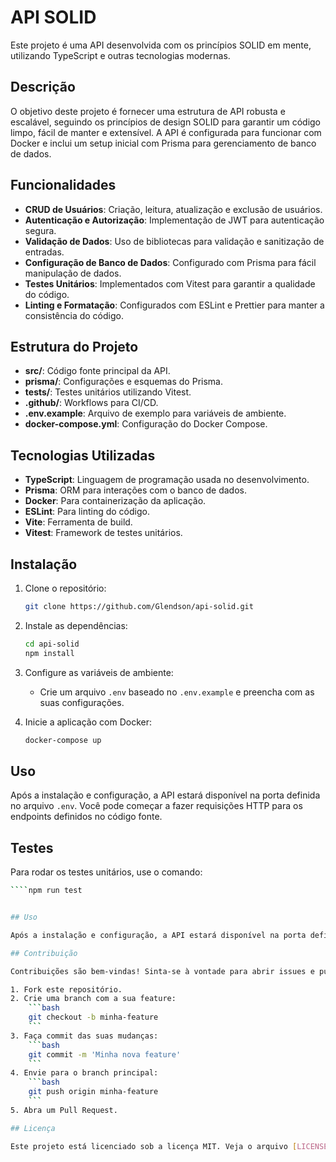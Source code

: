 # API SOLID

Este projeto é uma API desenvolvida com os princípios SOLID em mente, utilizando TypeScript e outras tecnologias modernas.

## Descrição

O objetivo deste projeto é fornecer uma estrutura de API robusta e escalável, seguindo os princípios de design SOLID para garantir um código limpo, fácil de manter e extensível. A API é configurada para funcionar com Docker e inclui um setup inicial com Prisma para gerenciamento de banco de dados.

## Funcionalidades

- **CRUD de Usuários**: Criação, leitura, atualização e exclusão de usuários.
- **Autenticação e Autorização**: Implementação de JWT para autenticação segura.
- **Validação de Dados**: Uso de bibliotecas para validação e sanitização de entradas.
- **Configuração de Banco de Dados**: Configurado com Prisma para fácil manipulação de dados.
- **Testes Unitários**: Implementados com Vitest para garantir a qualidade do código.
- **Linting e Formatação**: Configurados com ESLint e Prettier para manter a consistência do código.

## Estrutura do Projeto

- **src/**: Código fonte principal da API.
- **prisma/**: Configurações e esquemas do Prisma.
- **tests/**: Testes unitários utilizando Vitest.
- **.github/**: Workflows para CI/CD.
- **.env.example**: Arquivo de exemplo para variáveis de ambiente.
- **docker-compose.yml**: Configuração do Docker Compose.

## Tecnologias Utilizadas

- **TypeScript**: Linguagem de programação usada no desenvolvimento.
- **Prisma**: ORM para interações com o banco de dados.
- **Docker**: Para containerização da aplicação.
- **ESLint**: Para linting do código.
- **Vite**: Ferramenta de build.
- **Vitest**: Framework de testes unitários.

## Instalação

1. Clone o repositório:
   ```bash
   git clone https://github.com/Glendson/api-solid.git
   ```
2. Instale as dependências:
   ```bash
   cd api-solid
   npm install
   ```
3. Configure as variáveis de ambiente:

   - Crie um arquivo `.env` baseado no `.env.example` e preencha com as suas configurações.

4. Inicie a aplicação com Docker:
   ```bash
   docker-compose up
   ```

## Uso

Após a instalação e configuração, a API estará disponível na porta definida no arquivo `.env`. Você pode começar a fazer requisições HTTP para os endpoints definidos no código fonte.

## Testes

Para rodar os testes unitários, use o comando:

````bash
````npm run test


## Uso

Após a instalação e configuração, a API estará disponível na porta definida no arquivo `.env`. Você pode começar a fazer requisições HTTP para os endpoints definidos no código fonte.

## Contribuição

Contribuições são bem-vindas! Sinta-se à vontade para abrir issues e pull requests. Para contribuir, siga os passos:

1. Fork este repositório.
2. Crie uma branch com a sua feature:
    ```bash
    git checkout -b minha-feature
    ```
3. Faça commit das suas mudanças:
    ```bash
    git commit -m 'Minha nova feature'
    ```
4. Envie para o branch principal:
    ```bash
    git push origin minha-feature
    ```
5. Abra um Pull Request.

## Licença

Este projeto está licenciado sob a licença MIT. Veja o arquivo [LICENSE](LICENSE) para mais detalhes.
````
